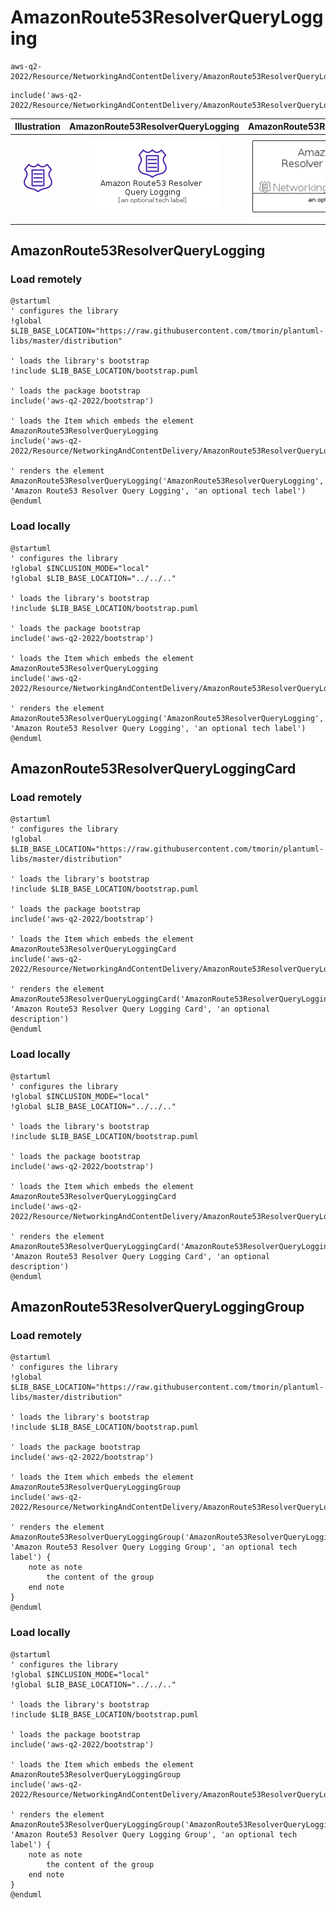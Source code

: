# AmazonRoute53ResolverQueryLogging


```text
aws-q2-2022/Resource/NetworkingAndContentDelivery/AmazonRoute53ResolverQueryLogging
```

```text
include('aws-q2-2022/Resource/NetworkingAndContentDelivery/AmazonRoute53ResolverQueryLogging')
```



| Illustration | AmazonRoute53ResolverQueryLogging | AmazonRoute53ResolverQueryLoggingCard | AmazonRoute53ResolverQueryLoggingGroup |
| :---: | :---: | :---: | :---: |
| ![illustration for Illustration](../../../aws-q2-2022/Resource/NetworkingAndContentDelivery/AmazonRoute53ResolverQueryLogging.png) | ![illustration for AmazonRoute53ResolverQueryLogging](../../../aws-q2-2022/Resource/NetworkingAndContentDelivery/AmazonRoute53ResolverQueryLogging.Local.png) | ![illustration for AmazonRoute53ResolverQueryLoggingCard](../../../aws-q2-2022/Resource/NetworkingAndContentDelivery/AmazonRoute53ResolverQueryLoggingCard.Local.png) | ![illustration for AmazonRoute53ResolverQueryLoggingGroup](../../../aws-q2-2022/Resource/NetworkingAndContentDelivery/AmazonRoute53ResolverQueryLoggingGroup.Local.png) |




## AmazonRoute53ResolverQueryLogging

### Load remotely
```plantuml
@startuml
' configures the library
!global $LIB_BASE_LOCATION="https://raw.githubusercontent.com/tmorin/plantuml-libs/master/distribution"

' loads the library's bootstrap
!include $LIB_BASE_LOCATION/bootstrap.puml

' loads the package bootstrap
include('aws-q2-2022/bootstrap')

' loads the Item which embeds the element AmazonRoute53ResolverQueryLogging
include('aws-q2-2022/Resource/NetworkingAndContentDelivery/AmazonRoute53ResolverQueryLogging')

' renders the element
AmazonRoute53ResolverQueryLogging('AmazonRoute53ResolverQueryLogging', 'Amazon Route53 Resolver Query Logging', 'an optional tech label')
@enduml
```

### Load locally
```plantuml
@startuml
' configures the library
!global $INCLUSION_MODE="local"
!global $LIB_BASE_LOCATION="../../.."

' loads the library's bootstrap
!include $LIB_BASE_LOCATION/bootstrap.puml

' loads the package bootstrap
include('aws-q2-2022/bootstrap')

' loads the Item which embeds the element AmazonRoute53ResolverQueryLogging
include('aws-q2-2022/Resource/NetworkingAndContentDelivery/AmazonRoute53ResolverQueryLogging')

' renders the element
AmazonRoute53ResolverQueryLogging('AmazonRoute53ResolverQueryLogging', 'Amazon Route53 Resolver Query Logging', 'an optional tech label')
@enduml
```

## AmazonRoute53ResolverQueryLoggingCard

### Load remotely
```plantuml
@startuml
' configures the library
!global $LIB_BASE_LOCATION="https://raw.githubusercontent.com/tmorin/plantuml-libs/master/distribution"

' loads the library's bootstrap
!include $LIB_BASE_LOCATION/bootstrap.puml

' loads the package bootstrap
include('aws-q2-2022/bootstrap')

' loads the Item which embeds the element AmazonRoute53ResolverQueryLoggingCard
include('aws-q2-2022/Resource/NetworkingAndContentDelivery/AmazonRoute53ResolverQueryLogging')

' renders the element
AmazonRoute53ResolverQueryLoggingCard('AmazonRoute53ResolverQueryLoggingCard', 'Amazon Route53 Resolver Query Logging Card', 'an optional description')
@enduml
```

### Load locally
```plantuml
@startuml
' configures the library
!global $INCLUSION_MODE="local"
!global $LIB_BASE_LOCATION="../../.."

' loads the library's bootstrap
!include $LIB_BASE_LOCATION/bootstrap.puml

' loads the package bootstrap
include('aws-q2-2022/bootstrap')

' loads the Item which embeds the element AmazonRoute53ResolverQueryLoggingCard
include('aws-q2-2022/Resource/NetworkingAndContentDelivery/AmazonRoute53ResolverQueryLogging')

' renders the element
AmazonRoute53ResolverQueryLoggingCard('AmazonRoute53ResolverQueryLoggingCard', 'Amazon Route53 Resolver Query Logging Card', 'an optional description')
@enduml
```

## AmazonRoute53ResolverQueryLoggingGroup

### Load remotely
```plantuml
@startuml
' configures the library
!global $LIB_BASE_LOCATION="https://raw.githubusercontent.com/tmorin/plantuml-libs/master/distribution"

' loads the library's bootstrap
!include $LIB_BASE_LOCATION/bootstrap.puml

' loads the package bootstrap
include('aws-q2-2022/bootstrap')

' loads the Item which embeds the element AmazonRoute53ResolverQueryLoggingGroup
include('aws-q2-2022/Resource/NetworkingAndContentDelivery/AmazonRoute53ResolverQueryLogging')

' renders the element
AmazonRoute53ResolverQueryLoggingGroup('AmazonRoute53ResolverQueryLoggingGroup', 'Amazon Route53 Resolver Query Logging Group', 'an optional tech label') {
    note as note
        the content of the group
    end note
}
@enduml
```

### Load locally
```plantuml
@startuml
' configures the library
!global $INCLUSION_MODE="local"
!global $LIB_BASE_LOCATION="../../.."

' loads the library's bootstrap
!include $LIB_BASE_LOCATION/bootstrap.puml

' loads the package bootstrap
include('aws-q2-2022/bootstrap')

' loads the Item which embeds the element AmazonRoute53ResolverQueryLoggingGroup
include('aws-q2-2022/Resource/NetworkingAndContentDelivery/AmazonRoute53ResolverQueryLogging')

' renders the element
AmazonRoute53ResolverQueryLoggingGroup('AmazonRoute53ResolverQueryLoggingGroup', 'Amazon Route53 Resolver Query Logging Group', 'an optional tech label') {
    note as note
        the content of the group
    end note
}
@enduml
```

